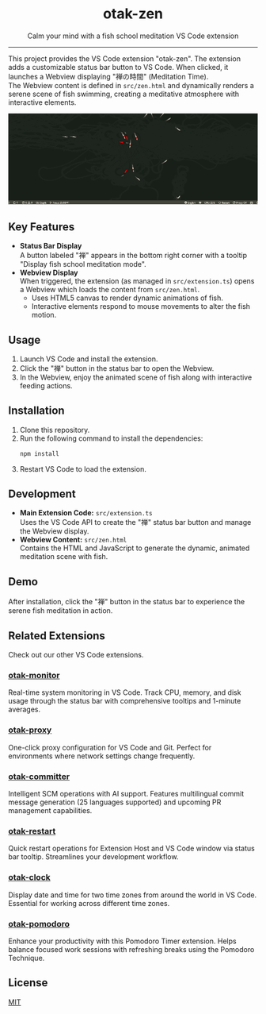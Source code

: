 <p align="center">
  <h1 align="center">otak-zen</h1>
  <p align="center">Calm your mind with a fish school meditation VS Code extension</p>
</p>

---

This project provides the VS Code extension "otak-zen". The extension adds a customizable status bar button to VS Code. When clicked, it launches a Webview displaying "禅の時間" (Meditation Time).  
The Webview content is defined in `src/zen.html` and dynamically renders a serene scene of fish swimming, creating a meditative atmosphere with interactive elements.

![](images/otak-zen.gif)

## Key Features
- **Status Bar Display**  
  A button labeled "禅" appears in the bottom right corner with a tooltip "Display fish school meditation mode".
- **Webview Display**  
  When triggered, the extension (as managed in `src/extension.ts`) opens a Webview which loads the content from `src/zen.html`.  
  - Uses HTML5 canvas to render dynamic animations of fish.
  - Interactive elements respond to mouse movements to alter the fish motion.

## Usage
1. Launch VS Code and install the extension.
2. Click the "禅" button in the status bar to open the Webview.
3. In the Webview, enjoy the animated scene of fish along with interactive feeding actions.

## Installation
1. Clone this repository.
2. Run the following command to install the dependencies:
   ```powershell
   npm install
   ```
3. Restart VS Code to load the extension.

## Development
- **Main Extension Code:** `src/extension.ts`  
  Uses the VS Code API to create the "禅" status bar button and manage the Webview display.
- **Webview Content:** `src/zen.html`  
  Contains the HTML and JavaScript to generate the dynamic, animated meditation scene with fish.

## Demo
After installation, click the "禅" button in the status bar to experience the serene fish meditation in action.

## Related Extensions

Check out our other VS Code extensions.

### [otak-monitor](https://marketplace.visualstudio.com/items?itemName=odangoo.otak-monitor)
Real-time system monitoring in VS Code. Track CPU, memory, and disk usage through the status bar with comprehensive tooltips and 1-minute averages.

### [otak-proxy](https://marketplace.visualstudio.com/items?itemName=odangoo.otak-proxy)
One-click proxy configuration for VS Code and Git. Perfect for environments where network settings change frequently.

### [otak-committer](https://marketplace.visualstudio.com/items?itemName=odangoo.otak-committer)
Intelligent SCM operations with AI support. Features multilingual commit message generation (25 languages supported) and upcoming PR management capabilities.

### [otak-restart](https://marketplace.visualstudio.com/items?itemName=odangoo.otak-restart)
Quick restart operations for Extension Host and VS Code window via status bar tooltip. Streamlines your development workflow.

### [otak-clock](https://marketplace.visualstudio.com/items?itemName=odangoo.otak-clock)
Display date and time for two time zones from around the world in VS Code. Essential for working across different time zones.

### [otak-pomodoro](https://marketplace.visualstudio.com/items?itemName=odangoo.otak-pomodoro)
Enhance your productivity with this Pomodoro Timer extension. Helps balance focused work sessions with refreshing breaks using the Pomodoro Technique.

## License
[MIT](LICENSE)